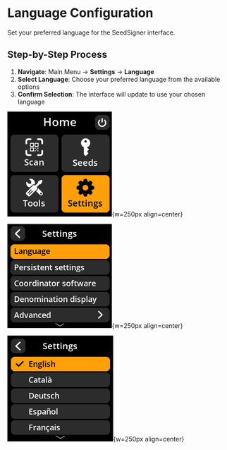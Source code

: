 # Language Configuration

Set your preferred language for the SeedSigner interface.

## Step-by-Step Process

1. **Navigate**: Main Menu → **Settings** → **Language**
2. **Select Language**: Choose your preferred language from the available options
3. **Confirm Selection**: The interface will update to use your chosen language

![Settings selection menu](images/HomeScreenSettingsSelectView_dc_bs_en.png){w=250px align=center}

![Language selection menu](images/SettingsMainMenuLanguageSelectView_dc_bs_en.png){w=250px align=center}

![Specific Language selection menu](images/SettingsEntryUpdateSelectionView_locale_dc_bs_en.png){w=250px align=center}
